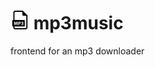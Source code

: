 # <img width=auto height="30" src="https://raw.githubusercontent.com/PlayerG9/mp3music/master/README.assets/repo-icon.png" alt="" /> mp3music
 frontend for an mp3 downloader

